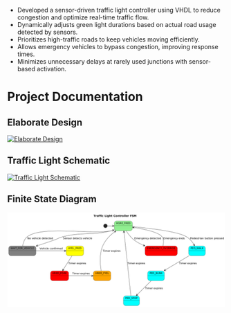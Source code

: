 - Developed a sensor-driven traffic light controller using VHDL to reduce congestion and optimize real-time traffic flow.  
- Dynamically adjusts green light durations based on actual road usage detected by sensors.  
- Prioritizes high-traffic roads to keep vehicles moving efficiently.  
- Allows emergency vehicles to bypass congestion, improving response times.  
- Minimizes unnecessary delays at rarely used junctions with sensor-based activation.


# Project Documentation

## Elaborate Design
[![Elaborate Design](https://img.shields.io/badge/View-PDF-blue?style=for-the-badge)](elaboratedesign.pdf)

## Traffic Light Schematic
[![Traffic Light Schematic](https://img.shields.io/badge/View-PDF-blue?style=for-the-badge)](Traffic%20light%20schematic.pdf)


## Finite State Diagram

![Finite State Diagram](finite%20state%20diagram.png)

